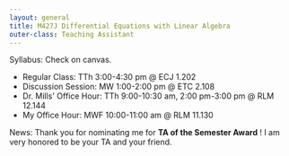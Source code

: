 ```yaml
---
layout: general
title: M427J Differential Equations with Linear Algebra
outer-class: Teaching Assistant
---
```


Syllabus: Check on canvas.

- Regular Class: TTh 3:00-4:30 pm @ ECJ 1.202
- Discussion Session: MW 1:00-2:00 pm @ ETC 2.108
- Dr. Mills' Office Hour: TTh 9:00-10:30 am, 2:00 pm-3:00 pm @ RLM 12.144
- My Office Hour: MWF 10:00-11:00 am @ RLM 11.130

News: Thank you for nominating me for **TA of the Semester Award** ! I am very honored to be your TA and your friend.
